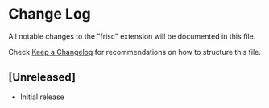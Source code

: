 # Change Log

All notable changes to the "frisc" extension will be documented in this file.

Check [Keep a Changelog](http://keepachangelog.com/) for recommendations on how to structure this file.

## [Unreleased]

- Initial release